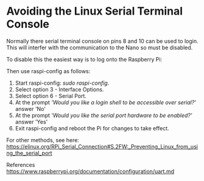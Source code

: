 # Avoiding the Linux Serial Terminal Console

Normally there serial terminal console on pins 8 and 10 can be used to login. This will interfer with the communication to the Nano so must be disabled. 

To disable this the easiest way is to log onto the Raspberry Pi:

Then use raspi-config as follows:
1. Start raspi-config: *sudo raspi-config*.
2. Select option 3 - Interface Options.
3. Select option 6 - Serial Port.
4. At the prompt *'Would you like a login shell to be accessible over serial?'* answer 'No'
5. At the prompt *'Would you like the serial port hardware to be enabled?'* answer 'Yes'
6. Exit raspi-config and reboot the Pi for changes to take effect.

For other methods, see here: https://elinux.org/RPi_Serial_Connection#S.2FW:_Preventing_Linux_from_using_the_serial_port

References
https://www.raspberrypi.org/documentation/configuration/uart.md


